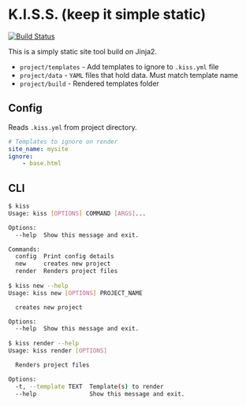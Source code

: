 # K.I.S.S. (keep it simple static)

[![Build Status](https://travis-ci.org/Amertz08/kiss.svg?branch=master)](https://travis-ci.org/Amertz08/kiss)

This is a simply static site tool build on Jinja2.

- `project/templates` - Add templates to ignore to `.kiss.yml` file
- `project/data` - `YAML` files that hold data. Must match template name
- `project/build` - Rendered templates folder

## Config

Reads `.kiss.yml` from project directory.

```yaml
# Templates to ignore on render
site_name: mysite
ignore:
    - base.html
```


## CLI

```bash
$ kiss
Usage: kiss [OPTIONS] COMMAND [ARGS]...

Options:
  --help  Show this message and exit.

Commands:
  config  Print config details
  new     creates new project
  render  Renders project files
  
$ kiss new --help
Usage: kiss new [OPTIONS] PROJECT_NAME

  creates new project

Options:
  --help  Show this message and exit.
  
$ kiss render --help
Usage: kiss render [OPTIONS]

  Renders project files

Options:
  -t, --template TEXT  Template(s) to render
  --help               Show this message and exit.
```
